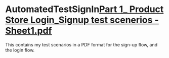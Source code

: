 # AutomatedTestSignIn[Part 1_ Product Store Login_Signup test scenerios - Sheet1.pdf](https://github.com/noahdeanjensen/AutomatedTestSignIn/files/8319260/Part.1_.Product.Store.Login_Signup.test.scenerios.-.Sheet1.pdf)
This contains my test scenarios in a PDF format for the sign-up flow, and the login flow.

